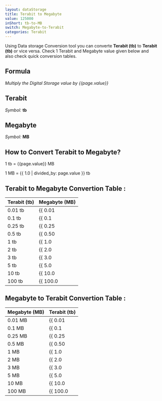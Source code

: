 ```yaml
---
layout: dataStorage
title: Terabit to Megabyte
value: 125000
inShort: tb-to-MB
switch: Megabyte-to-Terabit
categories: Terabit
---
```


Using Data storage Conversion tool you can converte **Terabit (tb)** to **Terabit (tb)** or vice versa. Check 1 Terabit and Megabyte value given below and also check quick conversion tables.

## Formula
*Multiply the Digital Storage value by {{page.value}}*

## Terabit
*Symbol:* **tb**

## Megabyte
*Symbol:* **MB**

## How to Convert Terabit to Megabyte?

1 tb = {{page.value}} MB

1 MB = {{ 1.0 | divided_by: page.value }} tb


## Terabit to Megabyte Convertion Table :

| Terabit (tb) | Megabyte (MB) |
| ---- | ---- |
| 0.01 tb | {{ 0.01 | times: page.value }} MB |
| 0.1 tb | {{ 0.1 | times: page.value }} MB |
| 0.25 tb | {{ 0.25 | times: page.value }} MB |
| 0.5 tb | {{ 0.50 | times: page.value }} MB |
| 1 tb | {{ 1.0 | times: page.value }} MB |
| 2 tb | {{ 2.0 | times: page.value }} MB |
| 3 tb | {{ 3.0 | times: page.value }} MB |
| 5 tb | {{ 5.0 | times: page.value }} MB |
| 10 tb | {{ 10.0 | times: page.value }} MB |
| 100 tb | {{ 100.0 | times: page.value }} MB |

## Megabyte to Terabit Convertion Table :

| Megabyte (MB) | Terabit (tb) |
| ---- | ---- |
| 0.01 MB | {{ 0.01 | divided_by: page.value }} tb |
| 0.1 MB | {{ 0.1 | divided_by: page.value }} tb |
| 0.25 MB | {{ 0.25 | divided_by: page.value }} tb |
| 0.5 MB | {{ 0.50 | divided_by: page.value }} tb |
| 1 MB | {{ 1.0 | divided_by: page.value }} tb |
| 2 MB | {{ 2.0 | divided_by: page.value }} tb |
| 3 MB | {{ 3.0 | divided_by: page.value }} tb |
| 5 MB | {{ 5.0 | divided_by: page.value }} tb |
| 10 MB | {{ 10.0 | divided_by: page.value }} tb |
| 100 MB | {{ 100.0 | divided_by: page.value }} tb |


<script>
document.getElementById('selectInput')[14].selected = true
document.getElementById('selectOutput')[8].selected = true
</script>
